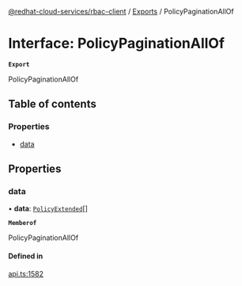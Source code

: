 [@redhat-cloud-services/rbac-client](../README.md) / [Exports](../modules.md) / PolicyPaginationAllOf

# Interface: PolicyPaginationAllOf

**`Export`**

PolicyPaginationAllOf

## Table of contents

### Properties

- [data](PolicyPaginationAllOf.md#data)

## Properties

### data

• **data**: [`PolicyExtended`](PolicyExtended.md)[]

**`Memberof`**

PolicyPaginationAllOf

#### Defined in

[api.ts:1582](https://github.com/RedHatInsights/javascript-clients/blob/main/packages/rbac/api.ts#L1582)
